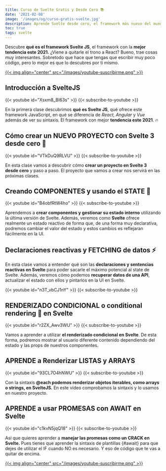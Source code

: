 ```yaml
---
title: Curso de Svelte Gratis y Desde Cero 📚
date: '2021-02-08'
image: '/images/og/curso-gratis-svelte.jpg'
description: Aprende Svelte desde cero, el framework más nuevo del mundo del frontend que ofrece una nueva formación de crear interfaces de usuario
toc: true
tags: svelte
---
```


Descubre **qué es el framework Svelte JS**, el framework con la **mejor tendencia este 2021.** ¿Viene a quitarle el trono a React? Bueno, trae cosas muy interesantes. Sobretodo que hace que tengas que escribir muy poco código, pero lo mejor es que lo descubres por ti mismo.

<a href='https://midu.tube' target='_blank'>
{{< img align="center" src="/images/youtube-suscribirme.png" >}}
</a>

## Introducción a SvelteJS

{{< youtube id="Xsxm8_BI63s" >}}
{{< subscribe-to-youtube >}}

En la primera clase descubrimos **qué es Svelte JS**, qué ofrece este framework JavaScript, en qué se diferencia de *React, Angular* y *Vue* además de ver su sintaxis. El framework con mejor **tendencia este 2021**. 🔥

## Cómo crear un NUEVO PROYECTO con Svelte 3 desde cero 🚀

{{< youtube id="VTkDuQ9RLVU" >}}
{{< subscribe-to-youtube >}}

En esta clase vamos a descubrir cómo **crear un proyecto en Svelte 3 desde cero** y paso a paso. El proyecto que vamos a crear nos servirá en las próximas clases.

## Creando COMPONENTES y usando el STATE 🧩

{{< youtube id="B4obfRtW4ho" >}}
{{< subscribe-to-youtube >}}

Aprendemos a **crear componentes y gestionar su estado interno** utilizando la última versión de Svelte. Además, veremos como **Svelte** ofrece realmente un estado reactivo de forma que, de una forma muy declarativa, podremos cambiar el valor del estado y estos cambios es reflejaran fácilmente en la UI.

## Declaraciones reactivas y FETCHING de datos ⚡

En esta clase vamos a entender qué son las **declaraciones y sentencias reactivas en Svelte** para poder sacarle el máximo potencial al state de Svelte. Además, veremos cómo podemos **recuperar datos de una API**, actualizar el estado con ellos y pintarlos en la UI en Svelte.

{{< youtube id="n3T_vbCJ1nY" >}}
{{< subscribe-to-youtube >}}

## RENDERIZADO CONDICIONAL o conditional rendering 🔀 en Svelte

{{< youtube id="r2ZX_Awv3WU" >}}
{{< subscribe-to-youtube >}}

Vamos a aprender a utilizar **el renderizado condicional en Svelte**. De esta forma, podremos mostrar al usuario diferente contenido dependiendo del estado y las props de nuestros componentes.

## APRENDE a Renderizar LISTAS y ARRAYS 

{{< youtube id="93CL7O4hNWU" >}}
{{< subscribe-to-youtube >}}

Con la sintaxis **@each podemos renderizar objetos iterables, como arrays o strings, en SvelteJS.** En este vídeo comprobamos la sintaxis y lo usamos en nuestro proyecto.

## APRENDE a usar PROMESAS con AWAIT en Svelte

{{< youtube id="c1kvN5jqQ18" >}}
{{< subscribe-to-youtube >}}

Así que quieres aprender a **manejar las promesas como un CRACK en Svelte.** Pues tienes que aprender la sintaxis de plantillas {#await​} para que dejes de utilizar el IF cuando NO es necesario. Y eso de código que te vas a quitar de encima.

<a href='https://midu.tube' target='_blank'>
{{< img align="center" src="/images/youtube-suscribirme.png" >}}
</a>